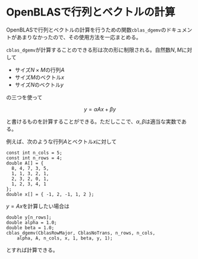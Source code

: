 # OpenBLASで行列とベクトルの計算

OpenBLASで行列とベクトルの計算を行うための関数`cblas_dgemv`のドキュメントがあまりなかったので、その使用方法を一応まとめる。

`cblas_dgemv`が計算することのできる形は次の形に制限される。自然数$N, M$に対して

- サイズ$N \times M$の行列$A$
- サイズ$M$のベクトル$x$
- サイズ$N$のベクトル$y$


の三つを使って

$$
y = \alpha A x + \beta y
$$


と書けるものを計算することができる。ただしここで、$\alpha, \beta$は適当な実数である。

例えば、次のような行列$A$とベクトル$x$に対して

```
const int n_cols = 5;
const int n_rows = 4;
double A[] = {
  8, 4, 7, 3, 5,
  1, 1, 3, 2, 1,
  2, 3, 2, 0, 1,
  1, 2, 3, 4, 1
};
double x[] = { -1, 2, -1, 1, 2 };
```


$y = Ax$を計算したい場合は

```
double y[n_rows];
double alpha = 1.0;
double beta = 1.0;
cblas_dgemv(CblasRowMajor, CblasNoTrans, n_rows, n_cols,
    alpha, A, n_cols, x, 1, beta, y, 1);
```


とすれば計算できる。
